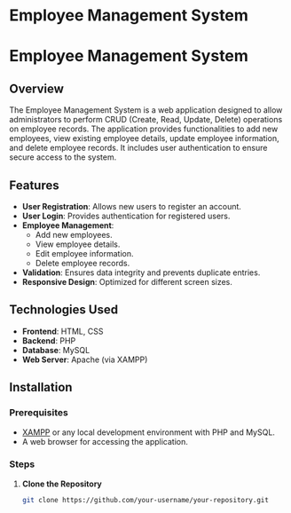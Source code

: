 # Employee Management System
# Employee Management System

## Overview

The Employee Management System is a web application designed to allow administrators to perform CRUD (Create, Read, Update, Delete) operations on employee records. The application provides functionalities to add new employees, view existing employee details, update employee information, and delete employee records. It includes user authentication to ensure secure access to the system.

## Features

- **User Registration**: Allows new users to register an account.
- **User Login**: Provides authentication for registered users.
- **Employee Management**: 
  - Add new employees.
  - View employee details.
  - Edit employee information.
  - Delete employee records.
- **Validation**: Ensures data integrity and prevents duplicate entries.
- **Responsive Design**: Optimized for different screen sizes.

## Technologies Used

- **Frontend**: HTML, CSS
- **Backend**: PHP
- **Database**: MySQL
- **Web Server**: Apache (via XAMPP)

## Installation

### Prerequisites

- [XAMPP](https://www.apachefriends.org/index.html) or any local development environment with PHP and MySQL.
- A web browser for accessing the application.

### Steps

1. **Clone the Repository**

   ```bash
   git clone https://github.com/your-username/your-repository.git
